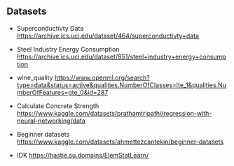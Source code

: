 ## Datasets
- Superconductivty Data
https://archive.ics.uci.edu/dataset/464/superconductivty+data

- Steel Industry Energy Consumption
https://archive.ics.uci.edu/dataset/851/steel+industry+energy+consumption

- wine_quality
https://www.openml.org/search?type=data&status=active&qualities.NumberOfClasses=lte_1&qualities.NumberOfFeatures=gte_0&id=287

- Calculate Concrete Strength
https://www.kaggle.com/datasets/prathamtripathi/regression-with-neural-networking/data

- Beginner datasets
https://www.kaggle.com/datasets/ahmettezcantekin/beginner-datasets

- IDK https://hastie.su.domains/ElemStatLearn/

